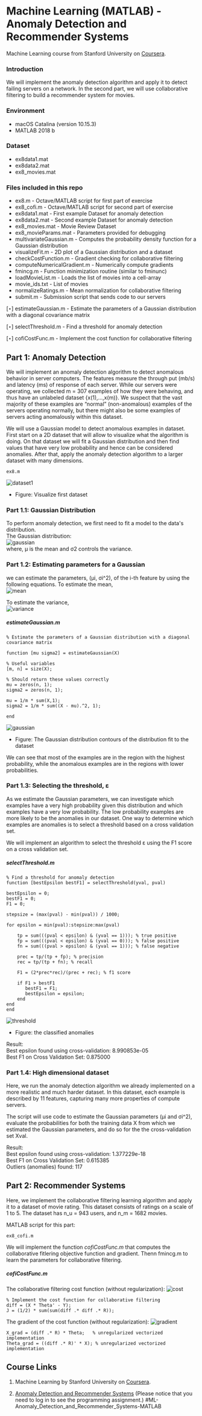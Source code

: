 # Machine Learning (MATLAB) - Anomaly Detection and Recommender Systems

Machine Learning course from Stanford University on [Coursera](https://www.coursera.org/learn/machine-learning/home/week/9).

### Introduction
We will implement the anomaly detection algorithm and apply it to detect failing servers on a network. In the second part, we will use collaborative filtering to build a recommender system for movies.

### Environment
- macOS Catalina (version 10.15.3)
- MATLAB 2018 b

### Dataset
- ex8data1.mat
- ex8data2.mat
- ex8_movies.mat

### Files included in this repo
- ex8.m - Octave/MATLAB script for first part of exercise
- ex8_cofi.m - Octave/MATLAB script for second part of exercise 
- ex8data1.mat - First example Dataset for anomaly detection 
- ex8data2.mat - Second example Dataset for anomaly detection
- ex8_movies.mat - Movie Review Dataset
- ex8_movieParams.mat - Parameters provided for debugging 
- multivariateGaussian.m - Computes the probability density function for a Gaussian distribution
- visualizeFit.m - 2D plot of a Gaussian distribution and a dataset 
- checkCostFunction.m - Gradient checking for collaborative filtering 
- computeNumericalGradient.m - Numerically compute gradients
- fmincg.m - Function minimization routine (similar to fminunc) 
- loadMovieList.m - Loads the list of movies into a cell-array
- movie_ids.txt - List of movies
- normalizeRatings.m - Mean normalization for collaborative filtering 
- submit.m - Submission script that sends code to our servers 

[⋆] estimateGaussian.m - Estimate the parameters of a Gaussian distribution with a diagonal covariance matrix

[⋆] selectThreshold.m - Find a threshold for anomaly detection

[⋆] cofiCostFunc.m - Implement the cost function for collaborative filtering  

## Part 1: Anomaly Detection
We will implement an anomaly detection algorithm to detect anomalous behavior in server computers. The features measure the through put (mb/s) and latency (ms) of response of each server. While our servers were operating, we collected m = 307 examples of how they were behaving, and thus have an unlabeled dataset {x(1),...,x(m)}. We suspect that the vast majority of these examples are “normal” (non-anomalous) examples of the servers operating normally, but there might also be some examples of servers acting anomalously within this dataset.

We will use a Gaussian model to detect anomalous examples in dataset.
First start on a 2D dataset that will allow to visualize what the algorithm is doing. On that dataset we will fit a Gaussian distribution and then find values that have very low probability and hence can be considered anomalies. After that, apply the anomaly detection algorithm to a larger dataset with many dimensions.

```
ex8.m
```

![dataset1](Figure/dataset1.jpg)
- Figure: Visualize first dataset

### Part 1.1: Gaussian Distribution
To perform anomaly detection, we first need to fit a model to the data's distribution.  
The Gaussian distribution:  
![gaussian](Figure/gaussian.png)    
where, μ is the mean and σ2 controls the variance.

### Part 1.2: Estimating parameters for a Gaussian
we can estimate the parameters, (μi, σi^2), of the i-th feature by using the following equations.
To estimate the mean,   
![mean](Figure/mean.png)

To estimate the variance,   
![variance](Figure/variance.png)  

##### estimateGaussian.m
```
% Estimate the parameters of a Gaussian distribution with a diagonal covariance matrix

function [mu sigma2] = estimateGaussian(X)

% Useful variables
[m, n] = size(X);

% Should return these values correctly
mu = zeros(n, 1);
sigma2 = zeros(n, 1);

mu = 1/m * sum(X,1);
sigma2 = 1/m * sum((X - mu).^2, 1);

end
```

![gaussian](Figure/gaussianfit.jpg)
- Figure: The Gaussian distribution contours of the distribution fit to the dataset

We can see that most of the examples are in the region with the highest probability, while
the anomalous examples are in the regions with lower probabilities.

### Part 1.3: Selecting the threshold, ε
As we estimate the Gaussian parameters, we can investigate which examples have a very high probability given this distribution and which examples have a very low probability. The low probability examples are more likely to be the anomalies in our dataset. One way to determine which examples are anomalies is to select a threshold based on a cross validation set.

We will implement an algorithm to select the threshold ε using the F1 score on a cross validation set.

##### selectThreshold.m
```
% Find a threshold for anomaly detection
function [bestEpsilon bestF1] = selectThreshold(yval, pval)

bestEpsilon = 0;
bestF1 = 0;
F1 = 0;

stepsize = (max(pval) - min(pval)) / 1000;

for epsilon = min(pval):stepsize:max(pval)
    
    tp = sum(((pval < epsilon) & (yval == 1))); % true positive
    fp = sum(((pval < epsilon) & (yval == 0))); % false positive
    fn = sum(((pval > epsilon) & (yval == 1))); % false negative
    
    prec = tp/(tp + fp); % precision
    rec = tp/(tp + fn); % recall
    
    F1 = (2*prec*rec)/(prec + rec); % f1 score
    
    if F1 > bestF1
       bestF1 = F1;
       bestEpsilon = epsilon;
    end
end
end
```

![threshold](Figure/threshold.jpg)  
- Figure: the classified anomalies  

Result:   
Best epsilon found using cross-validation: 8.990853e-05   
Best F1 on Cross Validation Set:  0.875000    



### Part 1.4: High dimensional dataset
Here, we run the anomaly detection algorithm we already implemented on a more realistic and much harder dataset. In this dataset, each example is described by 11 features, capturing many more properties of compute servers.

The script will use code to estimate the Gaussian parameters (μi and σi^2), evaluate the probabilities for both the training data X from which we estimated the Gaussian parameters, and do so for the the cross-validation set Xval.

Result:   
Best epsilon found using cross-validation: 1.377229e-18   
Best F1 on Cross Validation Set:  0.615385  
Outliers (anomalies) found: 117   


## Part 2: Recommender Systems
Here, we implement the collaborative filtering learning algorithm and apply it to a dataset of movie rating. This dataset consists of ratings on a scale of 1 to 5. The dataset has n_u = 943 users, and n_m = 1682 movies.

MATLAB script for this part:
```
ex8_cofi.m
```

We will implement the function *cofiCostFunc.m* that computes the collaborative fitlering objective function and gradient. Thenn fmincg.m to learn the parameters for collaborative filtering.

##### cofiCostFunc.m
The collaborative filtering cost function (without regularization): 
![cost](Figure/cost.png)

```
% Implement the cost function for collaborative filtering
diff = (X * Theta' - Y);
J = (1/2) * sum(sum(diff .* diff .* R));
```

The gradient of the cost function (without regularization):
![gradient](Figure/gradient.png)
```
X_grad = (diff .* R) * Theta;   % unregularized vectorized implementation
Theta_grad = ((diff .* R)' * X); % unregularized vectorized implementation
```




## Course Links 
1) Machine Learning by Stanford University on [Coursera](https://www.coursera.org/learn/machine-learning/home/week/9).

2) [Anomaly Detection and Recommender Systems](https://www.coursera.org/learn/machine-learning/home/week/9)
(Please notice that you need to log in to see the programming assignment.) #ML-Anomaly_Detection_and_Recommender_Systems-MATLAB